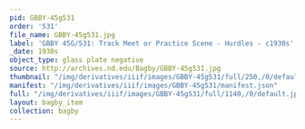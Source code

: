 ```yaml
---
pid: GBBY-45g531
order: '531'
file_name: GBBY-45g531.jpg
label: 'GBBY 45G/531: Track Meet or Practice Scene - Hurdles - c1930s'
_date: 1930s
object_type: glass plate negative
source: http://archives.nd.edu/Bagby/GBBY-45g531.jpg
thumbnail: "/img/derivatives/iiif/images/GBBY-45g531/full/250,/0/default.jpg"
manifest: "/img/derivatives/iiif/images/GBBY-45g531/manifest.json"
full: "/img/derivatives/iiif/images/GBBY-45g531/full/1140,/0/default.jpg"
layout: bagby_item
collection: bagby
---
```

